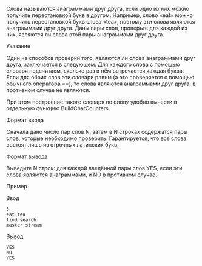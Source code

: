 ﻿Слова называются анаграммами друг друга, если одно из них можно получить перестановкой букв в другом. Например, слово «eat» можно получить перестановкой букв слова «tea», поэтому эти слова являются анаграммами друг друга. Даны пары слов, проверьте для каждой из них, являются ли слова этой пары анаграммами друг друга.

Указание

Один из способов проверки того, являются ли слова анаграммами друг друга, заключается в следующем. Для каждого слова с помощью словаря подсчитаем, сколько раз в нём встречается каждая буква. Если для обоих слов эти словари равны (а это проверяется с помощью обычного оператора ==), то слова являются анаграммами друг друга, в противном случае не являются.

При этом построение такого словаря по слову удобно вынести в отдельную функцию BuildCharCounters.

Формат ввода

Сначала дано число пар слов N, затем в N строках содержатся пары слов, которые необходимо проверить. Гарантируется, что все слова состоят лишь из строчных латинских букв.

Формат вывода

Выведите N строк: для каждой введённой пары слов YES, если эти слова являются анаграммами, и NO в противном случае.

Пример

Ввод

	3
	eat tea
	find search
	master stream

Вывод

	YES
	NO
	YES
